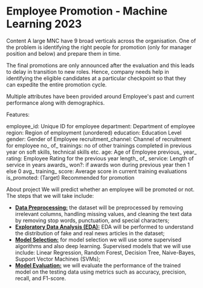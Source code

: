 # Employee Promotion - Machine Learning 2023

Content
A large MNC have 9 broad verticals across the organisation. One of the problem is identifying the right people for promotion (only for manager position and below) and prepare them in time.

The final promotions are only announced after the evaluation and this leads to delay in transition to new roles. Hence, company needs help in identifying the eligible candidates at a particular checkpoint so that they can expedite the entire promotion cycle.

Multiple attributes have been provided around Employee's past and current performance along with demographics.

Features:

employee_id: Unique ID for employee
department: Department of employee
region: Region of employment (unordered)
education: Education Level
gender: Gender of Employee
recruitment_channel: Channel of recruitment for employee
no_ of_ trainings: no of other trainings completed in previous year on soft skills, technical skills etc.
age: Age of Employee
previous_ year_ rating: Employee Rating for the previous year
length_ of_ service: Length of service in years
awards_ won?: if awards won during previous year then 1 else 0
avg_ training_ score: Average score in current training evaluations
is_promoted: (Target) Recommended for promotion

About project
We will predict whether an employee will be promoted or not. The steps that we will take include:

- <ins><b>Data Preprocessing:</b></ins> the dataset will be preprocessed by removing irrelevant columns, handling missing values, 
and cleaning the text data by removing stop words, punctuation, and special characters;
- <ins><b>Exploratory Data Analysis (EDA):</b></ins> EDA will be performed to understand the distribution of fake and real news
articles in the dataset;
- <ins><b>Model Selection:</b></ins> for model selection we will use some supervised algorithms and also deep learning. Supervised
models that we will use include: Linear Regression, Random Forest, Decision Tree, Naive-Bayes, Support Vector 
Machines (SVMs);
- <ins><b>Model Evaluation:</b></ins> we will evaluate the performance of the trained model on the testing data using metrics such as 
accuracy, precision, recall, and F1-score.

